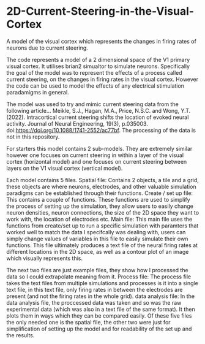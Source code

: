 # 2D-Current-Steering-in-the-Visual-Cortex
A model of the visual cortex which represents the changes in firing rates of neurons due to current steering.

The code represents a model of a 2 dimensional space of the V1 primary visual cortex. It utilises brian2 simualtor to simulate neurons. Specifically the goal of the model was to represent the effects of a process called current steering, on the changes in firing rates in the visual cortex. However the code can be used to model the effects of any electrical stimulation paradamigms in general.

The model was used to try and mimic current steering data from the following article...
Meikle, S.J., Hagan, M.A., Price, N.S.C. and Wong, Y.T. (2022). Intracortical current steering shifts the location of evoked neural activity. Journal of Neural Engineering, 19(3), p.035003. doi:https://doi.org/10.1088/1741-2552/ac77bf.
The processing of the data is not in this repository.

For starters this model contains 2 sub-models. They are extremely similar however one focuses on current steering in within a layer of the visual cortex (horizontal model) and one focuses on current steering between layers on the V1 visual cortex (vertical model).

Each model contains 5 files.
Spatial file: Contains 2 objects, a tile and a grid, these objects are where neurons, electrodes, and other valuable simulation paradigms can be established through their functions.
Create / set up file: This contains a couple of functions. These functions are used to simplify the process of setting up the simulation, they allow users to easily change neuron densities, neuron connections, the size of the 2D space they want to work with, the location of electrodes etc.
Main file: This main file uses the functions from create/set up to run a specific simulation with paramters that worked well to match the data I specifcally was dealing with, users can simply change values of variables in this file to easily simulate their own functions. This file ultimately produces a text file of the neural firing rates at different locations in the 2D space, as well as a contour plot of an image which visually represents this.

The next two files are just example files, they show how I processed the data so I could extrapolate meaning from it.
Process file: The process file takes the text files from multiple simulations and processes is it into a single text file, in this text file, only firing rates in between the electrodes are present (and not the firing rates in the whole grid).
data analysis file: In the data analysis file, the proccessed data was taken and so was the raw experimental data (which was also in a text file of the same format). It then plots them in ways which they can be compared easily.
Of these five files the only needed one is the spatial file, the other two were just for simplification of setting up the model and for readability of the set up and the results.
